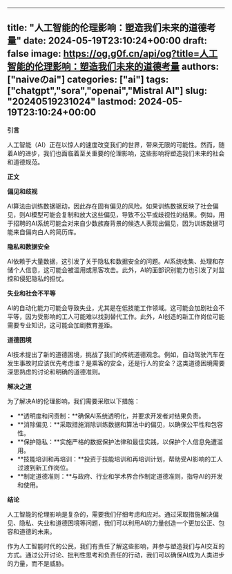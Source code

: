 
---
title: "人工智能的伦理影响：塑造我们未来的道德考量"
date: 2024-05-19T23:10:24+00:00
draft: false
image: https://og.g0f.cn/api/og?title=人工智能的伦理影响：塑造我们未来的道德考量
authors: ["naiveのai"]
categories: ["ai"]
tags: ["chatgpt","sora","openai","Mistral AI"]
slug: "20240519231024"
lastmod: 2024-05-19T23:10:24+00:00
---
**引言**

人工智能（AI）正在以惊人的速度改变我们的世界，带来无限的可能性。然而，随着AI的进步，我们也面临着至关重要的伦理影响，这些影响将塑造我们未来的社会和道德规范。

**正文**

**偏见和歧视**

AI算法由训练数据驱动，因此存在固有偏见的风险。如果训练数据反映了社会偏见，则AI模型可能会复制和放大这些偏见，导致不公平或歧视性的结果。例如，用于招聘的AI系统可能会对来自少数族裔背景的候选人表现出偏见，因为训练数据可能来自偏向白人的简历库。

**隐私和数据安全**

AI依赖于大量数据，这引发了关于隐私和数据安全的问题。AI系统收集、处理和存储个人信息，这可能会被滥用或黑客攻击。此外，AI的面部识别能力也引发了对监控和侵犯隐私的担忧。

**失业和社会不平等**

AI的自动化能力可能会导致失业，尤其是在低技能工作领域。这可能会加剧社会不平等，因为受影响的工人可能难以找到替代工作。此外，AI创造的新工作岗位可能需要专业知识，这可能会加剧教育差距。

**道德困境**

AI技术提出了新的道德困境，挑战了我们的传统道德观念。例如，自动驾驶汽车在发生事故时应该优先考虑谁？是乘客的安全，还是行人的安全？这类道德困境需要深思熟虑的讨论和明确的道德准则。

**解决之道**

为了解决AI的伦理影响，我们需要采取以下措施：

* **透明度和问责制：**确保AI系统透明化，并要求开发者对结果负责。
* **消除偏见：**采取措施消除训练数据和算法中的偏见，以确保公平性和包容性。
* **保护隐私：**实施严格的数据保护法律和最佳实践，以保护个人信息免遭滥用。
* **技能培训和再培训：**投资于技能培训和再培训计划，帮助受AI影响的工人过渡到新工作岗位。
* **制定道德准则：**与政府、行业和学术界合作制定道德准则，指导AI的开发和使用。

**结论**

人工智能的伦理影响是复杂的，需要我们仔细考虑和应对。通过采取措施解决偏见、隐私、失业和道德困境等问题，我们可以利用AI的力量创造一个更加公正、包容和道德的未来。

作为人工智能时代的公民，我们有责任了解这些影响，并参与塑造我们与AI交互的方式。通过公开讨论、批判性思考和负责任的行动，我们可以确保AI成为人类进步的力量，而不是威胁。